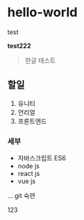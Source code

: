 # hello-world
test

**test222**

>한글 태스트

## 할일 
1. 유니티
2. 언리얼
3. 프론트엔드

### 세부 
- 자바스크립트 ES6
- node js
- react js 
- vue js 

... git 숙련

 
 123
